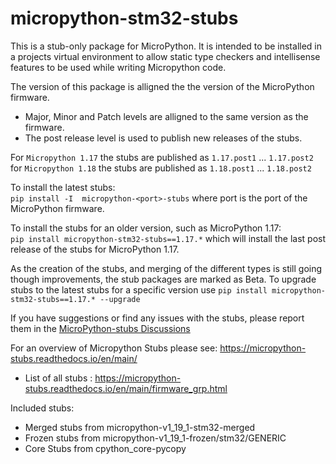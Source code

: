 # micropython-stm32-stubs


This is a stub-only package for MicroPython.
It is intended to be installed in a projects virtual environment to allow static type checkers and intellisense features to be used while writing Micropython code.

The version of this package is alligned the the version of the MicroPython firmware.
 - Major, Minor and Patch levels are alligned to the same version as the firmware.  
 - The post release level is used to publish new releases of the stubs.

For `Micropython 1.17` the stubs are published as `1.17.post1` ... `1.17.post2`  
for `Micropython 1.18` the stubs are published as `1.18.post1` ... `1.18.post2`  

To install the latest stubs:  
`pip install -I  micropython-<port>-stubs` where port is the port of the MicroPython firmware.

To install the stubs for an older version, such as MicroPython 1.17:  
`pip install micropython-stm32-stubs==1.17.*` which will install the last post release of the stubs for MicroPython 1.17.


As the creation of the stubs, and merging of the different types is still going though improvements, the stub packages are marked as Beta.
To upgrade stubs to the latest stubs for a specific version use `pip install micropython-stm32-stubs==1.17.* --upgrade`

If you have suggestions or find any issues with the stubs, please report them in the [MicroPython-stubs Discussions](https://github.com/Josverl/micropython-stubs/discussions)

For an overview of  Micropython Stubs please see: https://micropython-stubs.readthedocs.io/en/main/ 
 * List of all stubs : https://micropython-stubs.readthedocs.io/en/main/firmware_grp.html

Included stubs:
* Merged stubs from micropython-v1_19_1-stm32-merged
* Frozen stubs from micropython-v1_19_1-frozen/stm32/GENERIC
* Core Stubs from cpython_core-pycopy
